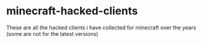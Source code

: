 # minecraft-hacked-clients
These are all the hacked clients i have collected for minecraft over the years (some are not for the latest versions)
